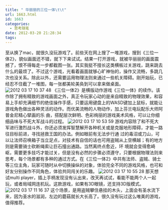 ```yaml
---
title: " 华丽丽的三位一体\t\t"
url: 1663.html
id: 1663
categories:
  - 思考随笔
date: 2012-03-20 21:28:34
tags:
---
```


至从换了mac，就很久没玩游戏了。前些天在网上搜了一堆游戏，搜到《三位一体2》，貌似画面还不错，就下下来试试。结果一打开游戏，就被华丽丽的画面震撼了，恨不得每走一步都截图一张。其实我挺不擅长这类横板过关游戏，跳来跳去什么的最烦了。不过这个游戏，光看着画面就够心旷神怡的，操作又流畅，多跳几次也没关系。除此以外，还需要运用物理法则来通过一些机关障碍。刚开始玩，已经忍不住截了一堆图，每一张都美轮美奂到可以拿来做桌面。 ![2012 03 17 10 37 48](../../../images/2012/03/2012-03-17-10.37.48.jpg " 2012-03-17 10.37.48.jpg") 《三位一体2》是横版动作游戏《三位一体》的续作。该作除了拥有精致的游戏画面之外，真正令玩家心动的是来自精致的物理效果，和容易上手却充满细节的绝佳操作手感，只要运用键盘上的WASD键加上鼠标，就能让游戏角色做出各种灵活的动作。而优美流畅的人物动作，加上芬兰电玩配乐大师阿普金尼精心擘画的乐 曲，搭配层次鲜明、色彩绚丽的游戏美术风格，可以让你细细品味与不死大军战斗的过程。 ![2012 03 17 10 53 59](../../../images/2012/03/2012-03-17-10.53.59.jpg "2012-03-17 10.53.59.jpg") 游戏内容除了和不死大军进行激烈战斗外，你还必须发挥智慧解开各种机关或是克服地形障碍，才能一路往目标前进，寻找拯救王国的办法。例如眼前有无法步行通 过的毒沼或刀山，可以让法师召唤箱子当立足点，对技术有自信的话也可用盗贼从上空横越；有的地方则是需要骑士砍断绳索让巨石撞出通路。当然离终点愈近，环 境就会变得愈崎岖，需要更多技巧才能过关，但是没有必然的步骤必须遵守，只要根据物理法则来思考，每个场景都有多种的通过方式。在《三位一体2》中共有法师、盗贼、骑士等三位主角，玩家可随时从中切换操纵的对象，体验完全不同的游戏风格，也可和好友分别操作不同角色，体验共同闯关的乐趣。 ![2012 03 17 10 55 28](../../../images/2012/03/2012-03-17-10.55.28.jpg "2012-03-17 10.55.28.jpg") 那天想试multi player，插上手柄发现没有认出来，改天再试试，看能不能两个人一起玩，或者局域网连机玩。这款游戏，如果有3D眼镜，还支持3D版模式。 ![2012 03 17 11 16 37](../../../images/2012/03/2012-03-17-11.16.37.jpg "2012-03-17 11.16.37.jpg") 这个场景，是用盗贼攀住悬挂的木头，上面会有圣水流下来，因为圣水的滋润，左边的蘑菇就长大长高了。很久没有玩过这么唯美的游戏，值得推荐。